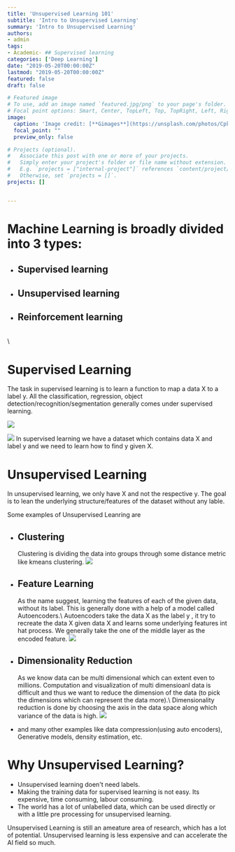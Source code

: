 ```yaml
---
title: 'Unsupervised Learning 101'
subtitle: 'Intro to Unsupervised Learning'
summary: 'Intro to Unsupervised Learning'
authors: 
- admin
tags:
- Academic- ## Supervised learning
categories: ['Deep Learning']
date: "2019-05-20T00:00:00Z"
lastmod: "2019-05-20T00:00:00Z"
featured: false
draft: false

# Featured image
# To use, add an image named `featured.jpg/png` to your page's folder.
# Focal point options: Smart, Center, TopLeft, Top, TopRight, Left, Right, BottomLeft, Bottom, BottomRight
image:
  caption: 'Image credit: [**Gimages**](https://unsplash.com/photos/CpkOjOcXdUY)'
  focal_point: ""
  preview_only: false

# Projects (optional).
#   Associate this post with one or more of your projects.
#   Simply enter your project's folder or file name without extension.
#   E.g. `projects = ["internal-project"]` references `content/project/deep-learning/index.md`.
#   Otherwise, set `projects = []`.
projects: []


---
```


# Machine Learning is broadly divided into 3 types:


- ## Supervised learning

- ## Unsupervised learning

- ## Reinforcement learning

\
\
# Supervised Learning
  The task in supervised learning is to learn a function to map a data X to a label y. All the classification, regression, object detection/recognition/segmentation generally comes under supervised learning.

  ![](https://corochann.com/wp-content/uploads/2017/02/mnist_plot-800x600.png)

  ![](https://appliedmachinelearning.files.wordpress.com/2018/03/cifar2.jpg)
  In supervised learning we have a dataset which contains data X and label y and we need to learn how to find y given X.

# Unsupervised Learning
  In unsupervised learning, we only have X and not the respective y. The goal is to lean the underlying structure/features of the dataset without any lable.

Some examples of Unsupervised Leanring are 

- ## Clustering
  Clustering is dividing the data into groups through some distance metric like kmeans clustering.
  ![](https://www.imperva.com/blog/wp-content/uploads/sites/9/2017/07/k-means-clustering-on-spherical-data-1v2.png)

- ## Feature Learning
  As the name suggest, learning the features of each of the given data, without its label. This is generally done with a help of a model called Autoencoders.\\
  Autoencoders take the data X as the label y , it try to recreate the data X given data X and learns some underlying features int hat process. We generally take the one of the middle layer as the encoded feature.
  ![](https://cdn-images-1.medium.com/max/1200/1*j_y0bNZLP1yzqtyF48Z3Ug.png)

- ## Dimensionality Reduction
  As we know data can be multi dimensional which can extent even to millions. Computation and visualization of multi dimensioanl data is difficult and thus we want to reduce the dimension of the data (to pick the dimensions which can represent the data more).\\
  Dimensionality reduction is done by choosing the axis in the data space along which variance of the data is high.
  ![](https://static1.squarespace.com/static/5a316dfecf81e0076f50dae2/t/5ac35d702b6a284b3fde6131/1522753187751/PCA.png)

- and many other examples like data compression(using auto encoders), Generative models, density estimation, etc. 


# Why Unsupervised Learning?

- Unsupervised learning doen't need labels.
- Making the training data for supervised learning is not easy. Its expensive, time consuming, labour consuming.
- The world has a lot of unlabelled data, which can be used directly or with a little pre processing for unsupervised learning.

Unsupervised Learning is still an ameature area of research, which has a lot of potential. Unsupervised learning is less expensive and can accelerate the AI field so much.


